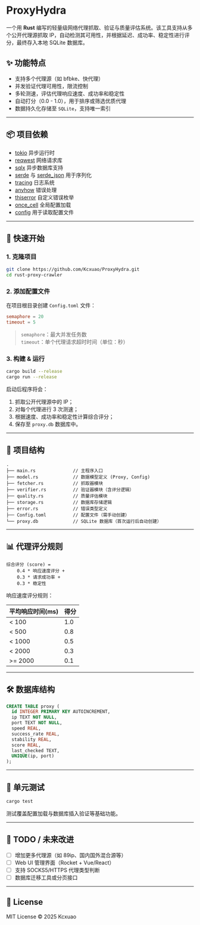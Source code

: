 # ProxyHydra

一个用 **Rust** 编写的轻量级网络代理抓取、验证与质量评估系统。该工具支持从多个公开代理源抓取 IP，自动检测其可用性，并根据延迟、成功率、稳定性进行评分，最终存入本地 SQLite 数据库。

## ✨ 功能特点

- 支持多个代理源（如 bfbke、快代理）
- 并发验证代理可用性，限流控制
- 多轮测速，评估代理响应速度、成功率和稳定性
- 自动打分（0.0 - 1.0），用于排序或筛选优质代理
- 数据持久化存储至 `SQLite`，支持唯一索引

---

## 📦 项目依赖

- [tokio](https://docs.rs/tokio) 异步运行时
- [reqwest](https://docs.rs/reqwest) 网络请求库
- [sqlx](https://docs.rs/sqlx) 异步数据库支持
- [serde](https://serde.rs/) 与 [serde_json](https://docs.rs/serde_json) 用于序列化
- [tracing](https://docs.rs/tracing) 日志系统
- [anyhow](https://docs.rs/anyhow) 错误处理
- [thiserror](https://docs.rs/thiserror) 自定义错误枚举
- [once_cell](https://docs.rs/once_cell) 全局配置加载
- [config](https://docs.rs/config) 用于读取配置文件

---

## 🚀 快速开始

### 1. 克隆项目

```bash
git clone https://github.com/Kcxuao/ProxyHydra.git
cd rust-proxy-crawler
```

### 2. 添加配置文件

在项目根目录创建 `Config.toml` 文件：

```toml
semaphore = 20
timeout = 5
```

> `semaphore`：最大并发任务数
> `timeout`：单个代理请求超时时间（单位：秒）

### 3. 构建 & 运行

```bash
cargo build --release
cargo run --release
```

启动后程序将会：

1. 抓取公开代理源中的 IP；
2. 对每个代理进行 3 次测速；
3. 根据速度、成功率和稳定性计算综合评分；
4. 保存至 `proxy.db` 数据库中。

---

## 📁 项目结构

```
.
├── main.rs              // 主程序入口
├── model.rs             // 数据模型定义 (Proxy, Config)
├── fetcher.rs           // 抓取器模块
├── verifier.rs          // 验证器模块（含评分逻辑）
├── quality.rs           // 质量评估模块
├── storage.rs           // 数据库存储逻辑
├── error.rs             // 错误类型定义
├── Config.toml          // 配置文件（需手动创建）
└── proxy.db             // SQLite 数据库（首次运行后自动创建）
```

---

## 📊 代理评分规则

```text
综合评分 (score) = 
    0.4 * 响应速度评分 +
    0.3 * 请求成功率 +
    0.3 * 稳定性
```

响应速度评分规则：

| 平均响应时间(ms) | 得分  |
| ---------- | --- |
| < 100      | 1.0 |
| < 500      | 0.8 |
| < 1000     | 0.5 |
| < 2000     | 0.3 |
| >= 2000    | 0.1 |

---

## 🛠 数据库结构

```sql
CREATE TABLE proxy (
  id INTEGER PRIMARY KEY AUTOINCREMENT,
  ip TEXT NOT NULL,
  port TEXT NOT NULL,
  speed REAL,
  success_rate REAL,
  stability REAL,
  score REAL,
  last_checked TEXT,
  UNIQUE(ip, port)
);
```

---

## 🧪 单元测试

```bash
cargo test
```

测试覆盖配置加载与数据库插入验证等基础功能。

---

## 📌 TODO / 未来改进

* [ ] 增加更多代理源（如 89ip、国内国外混合源等）
* [ ] Web UI 管理界面（Rocket + Vue/React）
* [ ] 支持 SOCKS5/HTTPS 代理类型判断
* [ ] 数据库迁移工具或分页接口

---

## 📄 License

MIT License © 2025 Kcxuao

